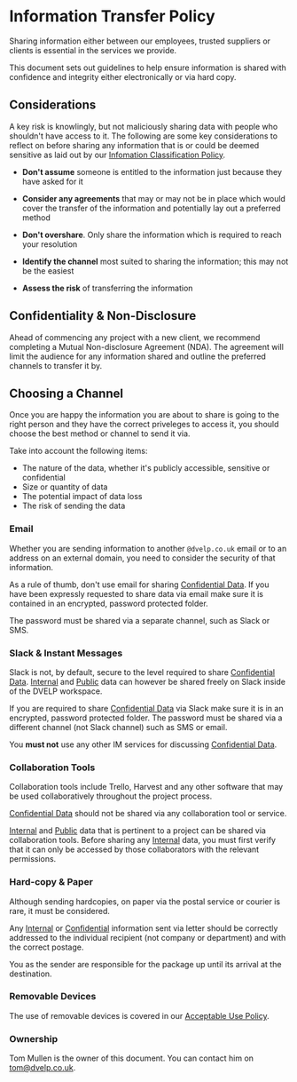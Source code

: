 # Information Transfer Policy

Sharing information either between our employees, trusted suppliers or clients
is essential in the services we provide.

This document sets out guidelines to help ensure information is shared with
confidence and integrity either electronically or via hard copy.


## Considerations

A key risk is knowlingly, but not maliciously sharing data with people who
shouldn't have access to it. The following are some key considerations to
reflect on before sharing any information that is or could be deemed sensitive
as laid out by our [Infomation Classification Policy](classification-of-information.md).

* **Don't assume** someone is entitled to the information just because they have
  asked for it

* **Consider any agreements** that may or may not be in place which would cover
  the transfer of the information and potentially lay out a preferred method

* **Don't overshare**. Only share the information which is required to reach your
  resolution

* **Identify the channel** most suited to sharing the information; this may not be
  the easiest

* **Assess the risk** of transferring the information


## Confidentiality & Non-Disclosure

Ahead of commencing any project with a new client, we recommend completing a
Mutual Non-disclosure Agreement (NDA). The agreement will limit the audience
for any information shared and outline the preferred channels to transfer it by.


## Choosing a Channel

Once you are happy the information you are about to share is going to the right
person and they have the correct priveleges to access it, you should choose the
best method or channel to send it via.

Take into account the following items:

* The nature of the data, whether it's publicly accessible, sensitive or
  confidential
* Size or quantity of data
* The potential impact of data loss
* The risk of sending the data


### Email

Whether you are sending information to another `@dvelp.co.uk` email or to an
address on an external domain, you need to consider the security of that
information.

As a rule of thumb, don't use email for sharing [Confidential
Data](classification-of-information.md#categories). If you have been
expressly requested to share data via email make sure it is contained in an
encrypted, password protected folder.

The password must be shared via a separate channel, such as Slack or SMS.


### Slack & Instant Messages

Slack is not, by default, secure to the level required to share [Confidential
Data](classification-of-information.md#categories).
[Internal](classification-of-information.md#categories) and
[Public](classification-of-information.md#categories) data can however be
shared freely on Slack inside of the DVELP workspace.

If you are required to share [Confidential
Data](classification-of-information.md#categories) via Slack make sure it is
in an encrypted, password protected folder. The password must be shared via a
different channel (not Slack channel) such as SMS or email.

You **must not** use any other IM services for discussing [Confidential
Data](classification-of-information.md#categories).


### Collaboration Tools

Collaboration tools include Trello, Harvest and any other software that may be
used collaboratively throughout the project process.

[Confidential Data](classification-of-information.md#categories) should not be
shared via any collaboration tool or service.

[Internal](classification-of-information.md#categories) and
[Public](classification-of-information.md#categories) data that is pertinent
to a project can be shared via collaboration tools. Before sharing any
[Internal](classification-of-information.md#categories) data, you must first
verify that it can only be accessed by those collaborators with the relevant
permissions.


### Hard-copy & Paper

Although sending hardcopies, on paper via the postal service or courier is rare,
it must be considered.

Any [Internal](classification-of-information.md#categories) or
[Confidential](classification-of-information.md#categories) information sent
via letter should be correctly addressed to the individual recipient (not
company or department) and with the correct postage.

You as the sender are responsible for the package up until its arrival at the
destination.


### Removable Devices

The use of removable devices is covered in our [Acceptable Use
Policy](./acceptable-use.md#use-of-external-media-on-company-assets).

### Ownership

Tom Mullen is the owner of this document. You can contact him on
<tom@dvelp.co.uk>.
